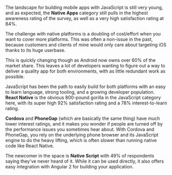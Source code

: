 The landscape for building mobile apps with JavaScript is still very young, and as expected, the **Native Apps** category still pulls in the highest awareness rating of the survey, as well as a very high satisfaction rating at 84%. 

The challenge with native platforms is a doubling of cost/effort when you want to cover more platforms. This was often a non-issue in the past, because customers and clients of mine would only care about targeting iOS thanks to its huge userbase. 

This is quickly changing though as Android now owns over 60% of the market share. This leaves a lot of developers wanting to figure out a way to deliver a quality app for both environments, with as little redundant work as possible.

JavaScript has been the path to easily build for both platforms with an easy to learn language, strong tooling, and a growing developer population. **React Native** is the obvious 800-pound gorilla in the JavaScript category here, with its super high 92% satisfaction rating and a 78% interest-to-learn rating. 

**Cordova** and **PhoneGap** (which are basically the same thing) have much lower interest ratings, and it makes you wonder if people are turned off by the performance issues you sometimes hear about. With Cordova and PhoneGap, you rely on the underlying phone browser and its JavaScript engine to do the heavy lifting, which is often slower than running native code like React Native.

The newcomer in the space is **Native Script** with 49% of respondents saying they've never heard of it. While it can be used directly, it also offers easy integration with Angular 2 for building your application. 